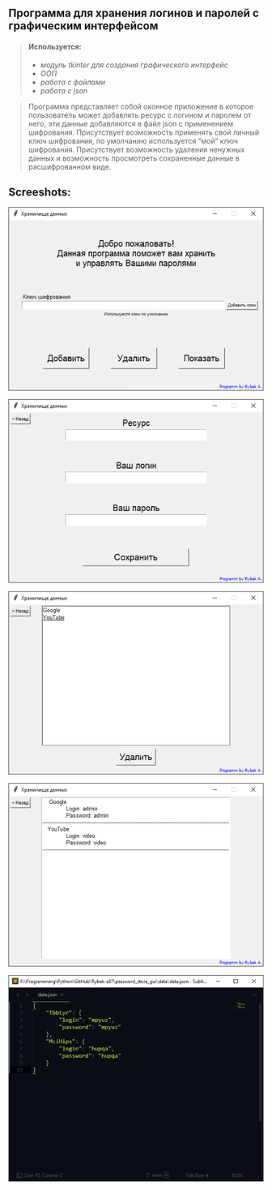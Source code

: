 ## Программа для хранения логинов и паролей с графическим интерфейсом
>#### Используется:
>- _модуль tkinter для создания графического интерфейс_
>- _ООП_
>- _работа с файлами_
>- _работа с json_

> Программа представляет собой оконное приложение в которое пользователь
> может добавлять ресурс с логином и паролем от него, эти данные добавляются
> в файл json с применением шифрования. Присутствует возможность применять
> свой личный ключ шифрования, по умолчанию используется “мой” ключ шифрования.
> Присутствует возможность удаления ненужных данных и возможность просмотреть
> сохраненные данные в расшифрованном виде.

## Screeshots:

![alt text](screenshots/password_store.png)

![alt text](screenshots/password_store_add.png)

![alt text](screenshots/password_store_del.png)

![alt text](screenshots/password_store_view.png)

![alt text](screenshots/password_store_json.png)
